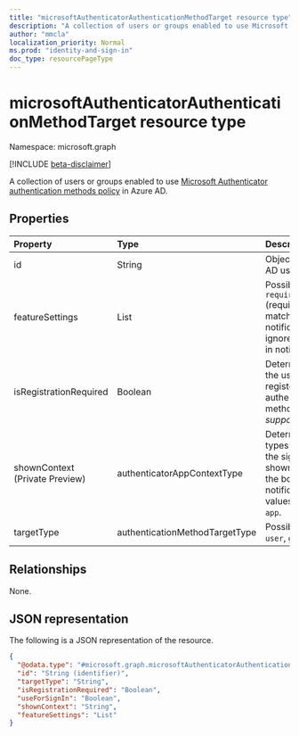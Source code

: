 ```yaml
---
title: "microsoftAuthenticatorAuthenticationMethodTarget resource type"
description: "A collection of users or groups enabled to use Microsoft Authenticator authentication methods policy."
author: "mmcla"
localization_priority: Normal
ms.prod: "identity-and-sign-in"
doc_type: resourcePageType
---
```


# microsoftAuthenticatorAuthenticationMethodTarget resource type
Namespace: microsoft.graph

[!INCLUDE [beta-disclaimer](../../includes/beta-disclaimer.md)]

A collection of users or groups enabled to use [Microsoft Authenticator authentication methods policy](../resources/microsoftAuthenticatorAuthenticationMethodConfiguration.md) in Azure AD.

## Properties
|Property|Type|Description|
|:---|:---|:---|
|id|String|Object ID of an Azure AD user or group.|
|featureSettings|List|Possible values are: `requireNumberMatching` (requires number matching for MFA notifications. Value is ignored for phone sign in notifications).|
|isRegistrationRequired|Boolean|Determines whether the user is enforced to register the authentication method. *Not supported*. |
|shownContext (Private Preview)|authenticatorAppContextType|Determines what types of context about the sign-in should be shown to the user in the body of the notification. Possible values are: `location`, `app`.|
|targetType|authenticationMethodTargetType| Possible values are: `user`, `group`.|

## Relationships
None.

## JSON representation
The following is a JSON representation of the resource.
<!-- {
  "blockType": "resource",
  "keyProperty": "id",
  "@odata.type": "microsoft.graph.microsoftAuthenticatorAuthenticationMethodTarget",
  "baseType": "microsoft.graph.authenticationMethodTarget",
  "openType": false
}
-->
``` json
{
  "@odata.type": "#microsoft.graph.microsoftAuthenticatorAuthenticationMethodTarget",
  "id": "String (identifier)",
  "targetType": "String",
  "isRegistrationRequired": "Boolean",
  "useForSignIn": "Boolean",
  "shownContext": "String",
  "featureSettings": "List"
}
```

